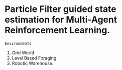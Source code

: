 # Particle Filter guided state estimation for Multi-Agent Reinforcement Learning.

`Environments`
1. Grid World
2. Level Based Foraging.
3. Robotic Warehouse.